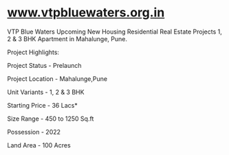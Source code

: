 # www.vtpbluewaters.org.in
VTP Blue Waters Upcoming New Housing Residential Real Estate Projects 1, 2 &amp; 3 BHK Apartment in Mahalunge, Pune.

Project Highlights:

Project Status - Prelaunch

Project Location - Mahalunge,Pune

Unit Variants - 1, 2 & 3 BHK

Starting Price - 36 Lacs*

Size Range - 450 to 1250 Sq.ft

Possession - 2022

Land Area - 100 Acres
